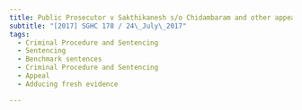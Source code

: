 ```yaml
---
title: Public Prosecutor v Sakthikanesh s/o Chidambaram and other appeals and another matter 
subtitle: "[2017] SGHC 178 / 24\_July\_2017"
tags:
  - Criminal Procedure and Sentencing
  - Sentencing
  - Benchmark sentences
  - Criminal Procedure and Sentencing
  - Appeal
  - Adducing fresh evidence

---
```


